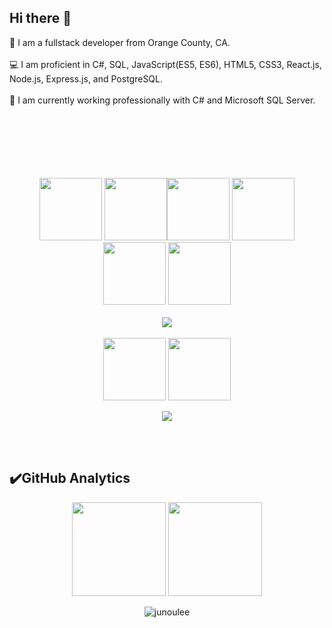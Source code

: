 ## Hi there 👋

🔭 I am a fullstack developer from Orange County, CA.</br></br>💻 I am proficient in C#, SQL, JavaScript(ES5, ES6), HTML5, CSS3, React.js, Node.js, Express.js, and PostgreSQL. </br></br>🌱 I am currently working professionally with C# and Microsoft SQL Server.</br></br>
<br>
<br>
<br>
<br>
<br>
<p align="center">

  <img src="https://media3.giphy.com/media/ln7z2eWriiQAllfVcn/200w.webp" width="100">
  <img src="https://i.giphy.com/media/eNAsjO55tPbgaor7ma/200w.webp" width="100"><img src="https://camo.githubusercontent.com/8a0fd75d44546539fbf2a608ae3f608055e0122c8f03b27439c7ab4ceca23629/68747470733a2f2f6d69722d73332d63646e2d63662e626568616e63652e6e65742f70726f6a6563745f6d6f64756c65732f6d61785f313230302f36323263613035323037313736312e353930333465373461626233362e676966" width="100">
  <img src="https://camo.githubusercontent.com/667a1b5f72fd3bea2f990da4a75cd30b92899281133f8b3cd2d9d6dbfe3d39b2/68747470733a2f2f6d656469612e67697068792e636f6d2f6d656469612f51737347456d706b79454f684243623765312f67697068792e676966" width="100">
  <img src="https://i.giphy.com/media/KzJkzjggfGN5Py6nkT/200.webp" width="100">
  <img src="https://i.giphy.com/media/IdyAQJVN2kVPNUrojM/200.webp" width="100"><br><br>
  <img src="https://camo.githubusercontent.com/936a08778c7e4885053d148c07bbd2339dfbdd80/68747470733a2f2f6665726f73732e6e65742f782f6e6f6465322e676966" /><br><br>
    <img src="https://camo.githubusercontent.com/56dc1b1358c157326568eb4b6b1b10cb0c572805ef6aaeb699d776778f913717/68747470733a2f2f6d65646961312e67697068792e636f6d2f6d656469612f454b356e423677514b4b4e38366a374757782f67697068792e6769663f6369643d373930623736313133666436356139333836646166366232626438363438373838343632376664666466316135393761267269643d67697068792e6769662663743d73" width="100">
  <img src="https://camo.githubusercontent.com/1570d27badfb7d7f31ca02a1357d859a445a4b944a21b9c40a3f7be7f7f57d01/68747470733a2f2f6d656469612e67697068792e636f6d2f6d656469612f43454874464833724a3678646842554b49542f67697068792e676966" width="100">
</p>
<p align="center">
<a target="_blank" href="https://www.linkedin.com/in/junoulee/">
<img src="https://img.shields.io/badge/LinkedIn-0077B5?style=for-the-badge&logo=linkedin&logoColor=white"></a>
</p>
<br>
<br>


## ✔️GitHub Analytics

<p align="center" >
<a href="https://github.com/junoulee">
 <img height="150em" align:"center"  src="https://github-readme-stats-eight-theta.vercel.app/api?username=junoulee&show_icons=true&theme=algolia&include_all_commits=true&count_private=true"/></a>
  <a href="https://github.com/junoulee"><img height="150em" align:"center" src="https://github-readme-stats-eight-theta.vercel.app/api/top-langs/?username=junoulee&layout=compact&langs_count=8&theme=algolia"/>
</a>
</p>

<p align="center"> <img src="https://komarev.com/ghpvc/?username=junoulee&label=Profile%20views&color=0e75b6&style=flat" alt="junoulee" /></p>
